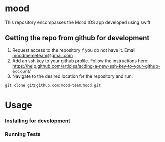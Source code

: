# mood
This repository encompasses the Mood IOS app developed using swift

## Getting the repo from github for development
 1. Request access to the repository if you do not have it. Email moodmemeteam@gmail.com
 1. Add an ssh key to your github profile. Follow the instructions here:
    https://help.github.com/articles/adding-a-new-ssh-key-to-your-github-account/ 
 1. Navigate to the desired location for the repository and run:
 ```
 git clone git@github.com:mood-team/mood.git
 ``` 

# Usage

### Installing for development

### Running Tests
